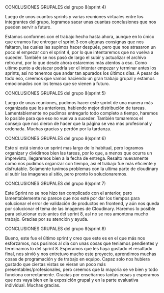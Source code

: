 CONCLUSIONES GRUPALES del grupo 8(sprint 4)

Luego de unos cuantos sprints y varias reuniones virtuales entre los integrantes del grupo, logramos sacar unas cuantas conclusiones que nos pueden servir a futuro. 

Estamos conformes con el trabajo hecho hasta ahora, aunque en lo único que erramos fue entregar el sprint 3 con algunas consignas que nos faltaron, las cuales las supimos hacer después, pero que nos atrasaron un poco el empezar con el sprint 4, por lo que intentaremos que no vuelva a suceder. También se nos pasó de largo el subir y actualizar el archivo retro.md, por lo que desde ahora estaremos más atentos a eso. Como ultimo punto a destacar podría ser el intentar empezar y terminar antes los sprints, así no tenemos que andar tan apurados los últimos días. A pesar de todo eso, creemos que vamos haciendo un gran trabajo grupal y estamos emocionados con los temas que se vienen a futuro. 

CONCLUSIONES GRUPALES del grupo 8(sprint 5)

Luego de unas reuniones, pudimos hacer este sprint de una manera más organizada que los anteriores, habiendo mejor distribución de tareas. Lamentablemente no pudimos entregarlo todo completo a tiempo, haremos lo posible para que eso no vuelva a suceder. También tomaremos el consejo que nos dieron de hacer que la página se vea más profesional y ordenada. Muchas gracias y perdón por la tardanza. 

CONCLUSIONES GRUPALES del grupo 8(sprint 6)

Este si está siendo un sprint mas largo de lo habitual, pero logramos organizar y dividirnos bien las tareas, por lo que, a menos que ocurra un imprevisto, llegaremos bien a la fecha de entrega. Resalto nuevamente como nos pudimos organizar con tiempo, así el trabajo fue más eficiente y disfrutable. Solamente tuvimos problemas con la ultima parte de cloudinary al subir las imagenes al sitio, pero pronto lo solucionaremos.

CONCLUSIONES GRUPALES del grupo 8(sprint 7)

Este Sprint no se nos hizo tan complicado con el anterior, pero lamentablemente no parece que nos esté por dar los tiempos para solucionar el error de validación de productos en frontend, y aún nos queda por solucionar el tema de las imagenes de Cloudinary. Haremos lo posible para solucionar esto antes del sprint 8, así no se nos amontona mucho trabajo. Gracias por su atención y ayuda. 

CONCLUSIONES GRUPALES del grupo 8(sprint 8)

Bueno, este fue el último sprint y creo que este es en el que más nos esforzamos, nos pusimos al dia con unas cosas que teniamos pendientes y terminamos lo del sprint 8. Esperamos que les haya gustado el resultado final, nos sirvió y nos entretuvo mucho este proyecto, aprendimos muchas cosas de programación y de trabajo en equipo. Capaz solo nos hubiera gustado que ciertas vistas se vieran un poco más presentables/profesionales, pero creemos que la mayoria se ve bien y todo funciona correctamente. Gracias por enseñarnos tantas cosas y esperamos que nos vaya bien en la exposición grupal y en la parte evaluativa individual. Muchas gracias. 
